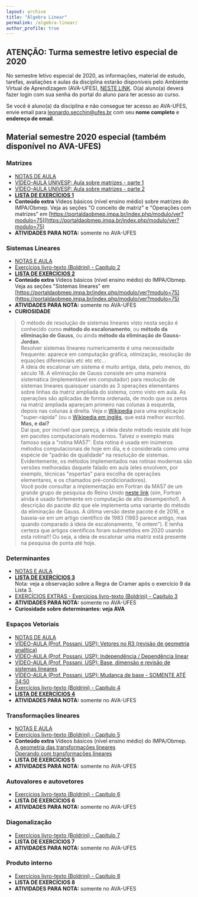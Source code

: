 ```yaml
---
layout: archive
title: "Álgebra Linear"
permalink: /algebra-linear/
author_profile: true
---
```


## ATENÇÃO: Turma semestre letivo especial de 2020

No semestre letivo especial de 2020, as informações, material de estudo, tarefas, avaliações e aulas da disciplina estarão disponíveis pelo Ambiente Virtual de Aprendizagem (AVA-UFES), [NESTE LINK](https://ava.ufes.br/course/view.php?id=15252). O(a) aluno(a) deverá fazer login com sua senha do portal do aluno para ter acesso ao curso.

Se você é aluno(a) da disciplina e não consegue ter acesso ao AVA-UFES, envie email para [leonardo.secchin@ufes.br](mailto:leonardo.secchin@ufes.br) com seu **nome completo** e **endereço de email**.


## Material semestre 2020 especial (também disponível no AVA-UFES)

### Matrizes

- [NOTAS DE AULA](https://leonardosecchin.github.io/files/alglin/notas-1.pdf)
- [VÍDEO-AULA UNIVESP: Aula sobre matrizes - parte 1](https://www.youtube.com/watch?v=r1o7RryS8WM&feature=youtu.be)
- [VÍDEO-AULA UNIVESP: Aula sobre matrizes - parte 2](https://www.youtube.com/watch?v=u4xKswRO4bQ&list=ULD4LDlLNM-W8&index=936)
- [**LISTA DE EXERCÍCIOS 1**](https://drive.google.com/file/d/11PJrb-o1OUIIm6ZtJmguxtODej6nYDZ0/view)
- **Conteúdo extra** Vídeos básicos (nível ensino médio) sobre matrizes do IMPA/Obmep. Veja as seções "O conceito de matriz" e "Operações com matrizes" em [https://portaldaobmep.impa.br/index.php/modulo/ver?modulo=75](https://portaldaobmep.impa.br/index.php/modulo/ver?modulo=75)
- **ATIVIDADES PARA NOTA:** somente no AVA-UFES


### Sistemas Lineares

- [NOTAS E AULA](https://leonardosecchin.github.io/files/alglin/notas-2.pdf)
- [Exercícios livro-texto (Boldrini) - Capítulo 2](https://drive.google.com/file/d/1ul17tDNq1nPVV_0BzAidjyaQ-cR4xQXf/view)
- [**LISTA DE EXERCÍCIOS 2**](https://drive.google.com/file/d/1fD0Gy-kU06uzeIxf2QzkUp12gZCsFTla/view)
- **Conteúdo extra** Vídeos básicos (nível ensino médio) do IMPA/Obmep. Veja as seções "Sistemas lineares" em [https://portaldaobmep.impa.br/index.php/modulo/ver?modulo=75](https://portaldaobmep.impa.br/index.php/modulo/ver?modulo=75)
- **ATIVIDADES PARA NOTA:** somente no AVA-UFES
- **CURIOSIDADE**  
> O método de resolução de sistemas lineares visto nesta seção é conhecido como **método do escalonamento**, ou **método da eliminação de Gauss**, ou ainda **método da eliminação de Gauss-Jordan**.  
Resolver sistemas lineares numericamente é uma necessidade frequente: aparece em computação gráfica, otimização, resolução de equações diferenciais etc etc etc...  
A ideia de escalonar um sistema é muito antiga, data, pelo menos, do século 18. A eliminação de Gauss consiste em uma maneira sistemática (implementável em computador) para resolução de sistemas lineares quaisquer usando as 3 operações elementares sobre linhas da matriz ampliada do sistema, como visto em aula. As operações são aplicadas de forma ordenada, de modo que os zeros na matriz ampliada apareçam primeiro nas colunas à esquerda, depois nas colunas à direita. Veja o [Wikipedia](https://pt.wikipedia.org/wiki/Elimina%C3%A7%C3%A3o_de_Gauss) para uma explicação "super-rápida" (ou o [Wikipedia em inglês](https://en.wikipedia.org/wiki/Gaussian_elimination), que está melhor escrito).  
**Mas, e daí?**  
Daí que, por incrível que pareça, a ideia deste método resiste até hoje em pacotes computacionais modernos. Talvez o exemplo mais famoso seja a "rotina MA57". Esta rotina é usada em inúmeros métodos computacionais de hoje em dia, e é considerada como uma espécie de "padrão de qualidade" na resolução de sistemas. Evidentemente, os métodos implementados nas rotinas modernas são versões melhoradas daquele falado em aula (eles envolvem, por exemplo, técnicas "espertas" para escolha de operações elementares, e os chamados pré-condicionadores).  
Você pode consultar a implementação em Fortran da MA57 de um grande grupo de pesquisa do Reino Unido [neste link](http://www.hsl.rl.ac.uk/catalogue/ma57.html) (sim, Fortran ainda é usado fortemente em computação de alto desempenho!). A descrição do pacote diz que ele implementa uma variante do método da eliminação de Gauss. A última versão deste pacote é de 2016, e baseia-se em um artigo científico de 1983 (1983 parece antigo, mas quando comparado à ideia de escalonamento, "é ontem"). E tenha certeza que artigos científicos foram submetidos em 2020 usando esta rotina!!! Ou seja, a ideia de escalonar uma matriz está presente na pesquisa de ponta até hoje.

### Determinantes

- [NOTAS E AULA](https://leonardosecchin.github.io/files/alglin/notas-3.pdf)
- [**LISTA DE EXERCÍCIOS 3**](https://drive.google.com/file/d/15EN6E5JOGy6ypXprWS6SRMKHZNg4nW8D/view)  
Nota: veja a observação sobre a Regra de Cramer após o exercício 9 da Lista 3.
- [EXERCÍCIOS EXTRAS - Exercícios livro-texto (Boldrini) - Capítulo 3](https://drive.google.com/file/d/1FUeuMRqESIm02YMIZ0RQeOCTX8nXXxfK/view)
- **ATIVIDADES PARA NOTA:** somente no AVA-UFES
- **Curiosidade sobre determinantes: veja AVA**


### Espaços Vetoriais

- [NOTAS DE AULA](https://leonardosecchin.github.io/files/alglin/notas-4.pdf)
- [VÍDEO-AULA (Prof. Possani, USP): Vetores no R3 (revisão de geometria analítica)](https://www.youtube.com/watch?v=-JcQJFNVjaA&list=PLIEzh1OveCVczEZAjhVIVd7Qs-X8ILgnI&index=1)
- [VÍDEO-AULA (Prof. Possani, USP): Independência / Dependência linear](https://www.youtube.com/watch?v=A7hwTnMmW_s&list=PLIEzh1OveCVczEZAjhVIVd7Qs-X8ILgnI&index=2)
- [VÍDEO-AULA (Prof. Possani, USP): Base, dimensão e revisão de sistemas lineares](https://www.youtube.com/watch?v=iaMTWxAS8FA&list=PLIEzh1OveCVczEZAjhVIVd7Qs-X8ILgnI&index=3)
- [VÍDEO-AULA (Prof. Possani, USP): Mudança de base - SOMENTE ATÉ 34:50](https://www.youtube.com/watch?v=6dSJViDpe8U&list=PLIEzh1OveCVczEZAjhVIVd7Qs-X8ILgnI&index=9)
- [Exercícios livro-texto (Boldrini) - Capítulo 4](https://drive.google.com/file/d/1ETwG3qjFQTNNJ5N0p1Uq0XZIbe8_yYFg/view)
- [**LISTA DE EXERCÍCIOS 4**](https://drive.google.com/file/d/1NW8eV7pfwMR5JZy8lUBlCydk16l4CxwK/view?usp=sharing)
- **ATIVIDADES PARA NOTA:** somente no AVA-UFES


### Transformações lineares

- [NOTAS E AULA](https://leonardosecchin.github.io/files/alglin/notas-5.pdf)
- [Exercícios livro-texto (Boldrini) - Capítulo 5](https://drive.google.com/file/d/1wakryLEheaBS1h_perJST0ecrSPZbx05/view)
- **Conteúdo extra** Vídeos básicos (nível ensino médio) do IMPA/Obmep.  
[A geometria das transformações lineares](https://portaldaobmep.impa.br/index.php/modulo/ver?modulo=203)  
[Operando com transformações lineares](https://portaldaobmep.impa.br/index.php/modulo/ver?modulo=204)
- **LISTA DE EXERCÍCIOS 5**
- **ATIVIDADES PARA NOTA:** somente no AVA-UFES


### Autovalores e autovetores

- [Exercícios livro-texto (Boldrini) - Capítulo 6](https://drive.google.com/file/d/1GfC_zBqSAcCxtxpQNCFz7NbQwdxV3ue-/view)
- **LISTA DE EXERCÍCIOS 6**
- **ATIVIDADES PARA NOTA:** somente no AVA-UFES


### Diagonalização

- [Exercícios livro-texto (Boldrini) - Capítulo 7](https://drive.google.com/file/d/1zTEbIHY4WxS7gvz0QHn8RSUxxny3z1I0/view)
- **LISTA DE EXERCÍCIOS 7**
- **ATIVIDADES PARA NOTA:** somente no AVA-UFES


### Produto interno

- [Exercícios livro-texto (Boldrini) - Capítulo 8](https://drive.google.com/file/d/1yUE7kXYI2QUOs-mfWa5-nO7FXWcdT78g/view)
- **LISTA DE EXERCÍCIOS 8**
- **ATIVIDADES PARA NOTA:** somente no AVA-UFES


<!--## Horários

*   -----

## [Ementa e programa](http://www.matematicaaplicada.saomateus.ufes.br/programas-de-disciplinas-do-dma)

## Texto de referência

*   Boldrini e outros. Álgebra Linear. Editora Harbra.

## Textos Complementares

*   Lay. Álgebra Linear e suas aplicações. LTC.
*   Anton, Rorres. Álgebra Linear com aplicações. 10a edição, Bookman.
*   Steinbruch, Winterle. Álgebra Linear. Pearson.

## Listas de exercícios

*   Lista 1 – Matrizes
*   Lista 2 – Operações elementares, sistemas lineares
*   Lista 3 – Determinantes
*   Lista 4 – Espaços Vetoriais
*   Lista 5 – Transformações
*   Lista 6 – Matrizes de transformações
*   Lista 7 – Autovalores, autovetores, diagonalização
*   Lista 8 – Produto interno, ortogonalização

## ===== Atividades durante o período de suspensão de aulas presenciais =====

Devido à suspensão das aulas presenciais em toda a UFES como forma de prevenção ao corona vírus ([veja comunicado](http://www.ufes.br/conteudo/ufes-suspende-atividades-presenciais-partir-desta-terca-feira-17)), as seguintes tarefas a serem realizadas em casa são sugeridas:

1.  Estudar o capítulo 2 do livro texto (Boldrini e outros. Álgebra Linear. Editora Harbra)
2.  Fazer a [Lista 2 de exercícios](https://drive.google.com/open?id=1HtjXnUbHqvY7UBEb_768obkszc0tN1JT). Nesta lista, há indicação de exercícios do livro texto. Outros exercícios dependem do conceito de “matrizes elementares”, e também de um “processo de inversão de matrizes”. **Estes conteúdos fazem parte da 1a prova**, e encontram-se nas seções 3.8 e 3.9 do livro texto.

Ressalto que é muito importante a realização das tarefas. A propósito, só com estudo você aprenderá e terá sucesso na disciplina, independentemente da situação atual. Eu retomarei esses conteúdos em sala de aula, adequando-os ao calendário.

A qualquer dúvida durante os estudos, podem me enviar um email – secchinleo@gmail.com

## AVALIAÇÕES

*   **1a prova**
    *   Conteúdo: Matrizes, matrizes elementares, sistemas lineares
    *   Data: 31 de março (terça-feira) – A SER REMARCADA POR CONTA DA SUSPENSÃO DAS AULAS
*   **2a prova**
    *   Conteúdo: ———–
    *   Data: ———–
*   **3a prova**
    *   Conteúdo: ———–
    *   Data: ———–
*   **4a prova (?)**
    *   Conteúdo: ———–
    *   Data: 09 de julho (terça-feira)
*   **Prova final**
    *   Conteúdo: toda a matéria
    *   Data: ———–
*   *** RESULTADO PARCIAL ***

## Aplicações da Álgebra Linear

Álgebra Linear aplica-se à uma infinidade de situações!!! Veja abaixo referências com algumas delas.

*   Seções 1.8, 1.9, 4.12, 5.4, 7.4, 9.6 e todo o capítulo 10 do livro “Álgebra Linear com aplicações” (10a edição) de Anton e Rorres. Disponível [neste link](http://www.professores.uff.br/jcolombo/wp-content/uploads/sites/124/2018/08/Algebra_Linear_com_Aplica_10_-Edi_Anton_Rorres.pdf)
*   Seções 1.9, 2.7, 2.8, 4.8, 4.9, 5.6, 5.7, 6.5, 6.6, 6.8, 7.5 do livro “Álgebra Linear e suas aplicações” de David Lay
*   … e no google é fácil de encontrar inúmeras aplicações!!!

## Vídeo-aulas de outras instituições

*   [**Curso de Álgebra Linear I da USP**](https://www.youtube.com/watch?v=-JcQJFNVjaA&list=PLIEzh1OveCVczEZAjhVIVd7Qs-X8ILgnI)
*   [Curso de Álgebra Linear UNIVESP](https://www.youtube.com/watch?v=WsLmdMPU3Rc&list=PLxI8Can9yAHdUtWDKtTA9AmuICNyX9EIr)-->
